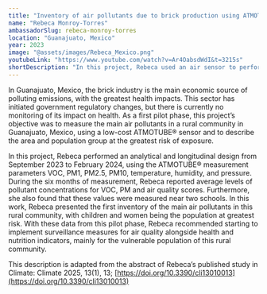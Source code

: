 ```yaml
---
title: "Inventory of air pollutants due to brick production using ATMOTUBE® monitor in a Rural Community from Guanajuato, Mexico"
name: "Rebeca Monroy-Torres"
ambassadorSlug: rebeca-monroy-torres
location: "Guanajuato, Mexico"
year: 2023
image: "@assets/images/Rebeca_Mexico.png"
youtubeLink: "https://www.youtube.com/watch?v=Ar4OabsdWdI&t=3215s"
shortDescription: "In this project, Rebeca used an air sensor to perform an analytical and longitudinal design in the rural brick industry community of Guanajuato, Mexico."
---
```


In Guanajuato, Mexico, the brick industry is the main economic source of polluting emissions, with the greatest health impacts. This sector has initiated government regulatory changes, but there is currently no monitoring of its impact on health. As a first pilot phase, this project’s objective was to measure the main air pollutants in a rural community in Guanajuato, Mexico, using a low-cost ATMOTUBE® sensor and to describe the area and population group at the greatest risk of exposure.

In this project, Rebeca performed an analytical and longitudinal design from September 2023 to February 2024, using the ATMOTUBE® measurement parameters VOC, PM1, PM2.5, PM10, temperature, humidity, and pressure. During the six months of measurement, Rebeca reported average levels of pollutant concentrations for VOC, PM and air quality scores. Furthermore, she also found that these values were measured near two schools. In this work, Rebeca presented the first inventory of the main air pollutants in this rural community, with children and women being the population at greatest risk. With these data from this pilot phase, Rebeca recommended starting to implement surveillance measures for air quality alongside health and nutrition indicators, mainly for the vulnerable population of this rural community.

This description is adapted from the abstract of Rebeca’s published study in Climate: Climate 2025, 13(1), 13;
[https://doi.org/10.3390/cli13010013](https://doi.org/10.3390/cli13010013)
